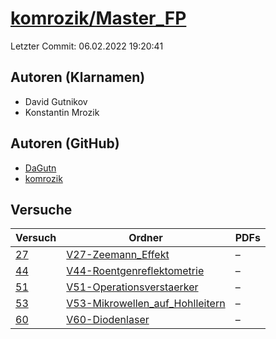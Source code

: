 # [komrozik/Master_FP](https://github.com/komrozik/Master_FP)

Letzter Commit: 06.02.2022 19:20:41

## Autoren (Klarnamen)
- David Gutnikov
- Konstantin Mrozik

## Autoren (GitHub)
- [DaGutn](https://github.com/DaGutn)
- [komrozik](https://github.com/komrozik)

## Versuche

|       Versuch        |                                                      Ordner                                                      |PDFs|
|----------------------|------------------------------------------------------------------------------------------------------------------|----|
|[27](../../versuch/27)|[V27-Zeemann_Effekt](https://github.com/komrozik/Master_FP/tree/main/V27-Zeemann_Effekt)                          |–   |
|[44](../../versuch/44)|[V44-Roentgenreflektometrie](https://github.com/komrozik/Master_FP/tree/main/V44-Roentgenreflektometrie)          |–   |
|[51](../../versuch/51)|[V51-Operationsverstaerker](https://github.com/komrozik/Master_FP/tree/main/V51-Operationsverstaerker)            |–   |
|[53](../../versuch/53)|[V53-Mikrowellen_auf_Hohlleitern](https://github.com/komrozik/Master_FP/tree/main/V53-Mikrowellen_auf_Hohlleitern)|–   |
|[60](../../versuch/60)|[V60-Diodenlaser](https://github.com/komrozik/Master_FP/tree/main/V60-Diodenlaser)                                |–   |
